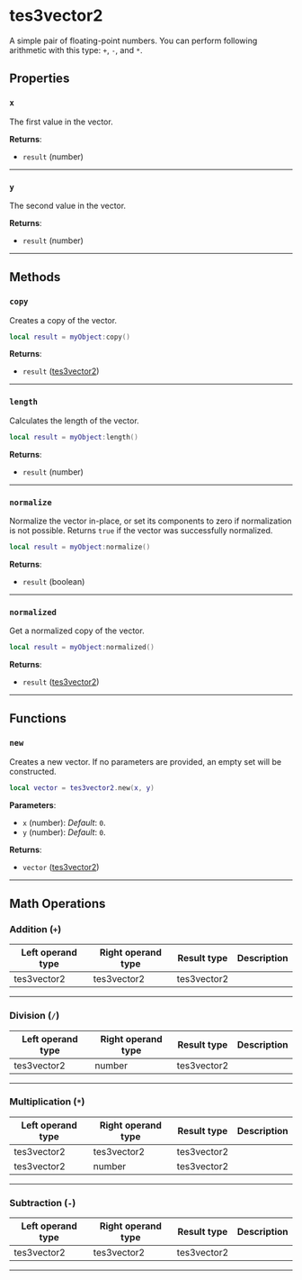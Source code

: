 <!---
	This file is autogenerated. Do not edit this file manually. Your changes will be ignored.
	More information: https://github.com/MWSE/MWSE/tree/master/docs
-->

# tes3vector2

A simple pair of floating-point numbers. You can perform following arithmetic with this type: `+`, `-`, and `*`.

## Properties

### `x`

The first value in the vector.

**Returns**:

* `result` (number)

***

### `y`

The second value in the vector.

**Returns**:

* `result` (number)

***

## Methods

### `copy`

Creates a copy of the vector.

```lua
local result = myObject:copy()
```

**Returns**:

* `result` ([tes3vector2](../../types/tes3vector2))

***

### `length`

Calculates the length of the vector.

```lua
local result = myObject:length()
```

**Returns**:

* `result` (number)

***

### `normalize`

Normalize the vector in-place, or set its components to zero if normalization is not possible. Returns `true` if the vector was successfully normalized.

```lua
local result = myObject:normalize()
```

**Returns**:

* `result` (boolean)

***

### `normalized`

Get a normalized copy of the vector.

```lua
local result = myObject:normalized()
```

**Returns**:

* `result` ([tes3vector2](../../types/tes3vector2))

***

## Functions

### `new`

Creates a new vector. If no parameters are provided, an empty set will be constructed.

```lua
local vector = tes3vector2.new(x, y)
```

**Parameters**:

* `x` (number): *Default*: `0`.
* `y` (number): *Default*: `0`.

**Returns**:

* `vector` ([tes3vector2](../../types/tes3vector2))

***

## Math Operations

### Addition (`+`)

| Left operand type | Right operand type | Result type | Description |
| ----------------- | ------------------ | ----------- | ----------- |
| tes3vector2 | tes3vector2 | tes3vector2 |  |
***

### Division (`/`)

| Left operand type | Right operand type | Result type | Description |
| ----------------- | ------------------ | ----------- | ----------- |
| tes3vector2 | number | tes3vector2 |  |
***

### Multiplication (`*`)

| Left operand type | Right operand type | Result type | Description |
| ----------------- | ------------------ | ----------- | ----------- |
| tes3vector2 | tes3vector2 | tes3vector2 |  |
| tes3vector2 | number | tes3vector2 |  |
***

### Subtraction (`-`)

| Left operand type | Right operand type | Result type | Description |
| ----------------- | ------------------ | ----------- | ----------- |
| tes3vector2 | tes3vector2 | tes3vector2 |  |
***

